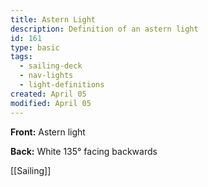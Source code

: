 ```yaml
---
title: Astern Light
description: Definition of an astern light
id: 161
type: basic
tags:
  - sailing-deck
  - nav-lights
  - light-definitions
created: April 05
modified: April 05
---
```

**Front:**
Astern light

**Back:**
White 135° facing backwards

[[Sailing]] 